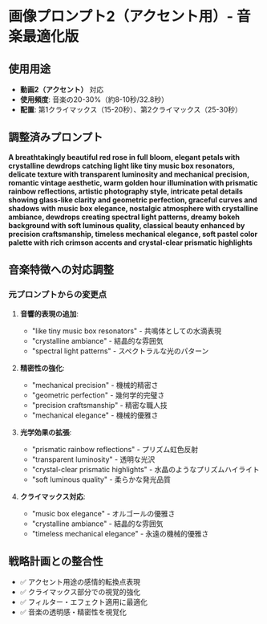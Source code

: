 # 画像プロンプト2（アクセント用）- 音楽最適化版

## 使用用途
- **動画2（アクセント）** 対応
- **使用頻度**: 音楽の20-30%（約8-10秒/32.8秒）
- **配置**: 第1クライマックス（15-20秒）、第2クライマックス（25-30秒）

## 調整済みプロンプト

**A breathtakingly beautiful red rose in full bloom, elegant petals with crystalline dewdrops catching light like tiny music box resonators, delicate texture with transparent luminosity and mechanical precision, romantic vintage aesthetic, warm golden hour illumination with prismatic rainbow reflections, artistic photography style, intricate petal details showing glass-like clarity and geometric perfection, graceful curves and shadows with music box elegance, nostalgic atmosphere with crystalline ambiance, dewdrops creating spectral light patterns, dreamy bokeh background with soft luminous quality, classical beauty enhanced by precision craftsmanship, timeless mechanical elegance, soft pastel color palette with rich crimson accents and crystal-clear prismatic highlights**

## 音楽特徴への対応調整

### 元プロンプトからの変更点
1. **音響的表現の追加**:
   - "like tiny music box resonators" - 共鳴体としての水滴表現
   - "crystalline ambiance" - 結晶的な雰囲気
   - "spectral light patterns" - スペクトラルな光のパターン

2. **精密性の強化**:
   - "mechanical precision" - 機械的精密さ
   - "geometric perfection" - 幾何学的完璧さ
   - "precision craftsmanship" - 精密な職人技
   - "mechanical elegance" - 機械的優雅さ

3. **光学効果の拡張**:
   - "prismatic rainbow reflections" - プリズム虹色反射
   - "transparent luminosity" - 透明な光沢
   - "crystal-clear prismatic highlights" - 水晶のようなプリズムハイライト
   - "soft luminous quality" - 柔らかな発光品質

4. **クライマックス対応**:
   - "music box elegance" - オルゴールの優雅さ
   - "crystalline ambiance" - 結晶的な雰囲気
   - "timeless mechanical elegance" - 永遠の機械的優雅さ

## 戦略計画との整合性
- ✅ アクセント用途の感情的転換点表現
- ✅ クライマックス部分での視覚的強化
- ✅ フィルター・エフェクト適用に最適化
- ✅ 音楽の透明感・精密性を視覚化